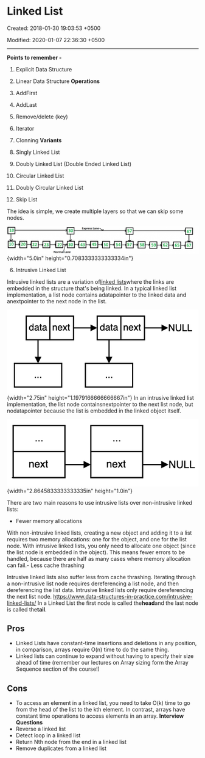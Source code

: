 # Linked List

Created: 2018-01-30 19:03:53 +0500

Modified: 2020-01-07 22:36:30 +0500

---

**Points to remember -**

1.  Explicit Data Structure

2.  Linear Data Structure
**Operations**

1.  AddFirst

2.  AddLast

3.  Remove/delete (key)

4.  Iterator

5.  Clonning
**Variants**

1.  Singly Linked List

2.  Doubly Linked List (Double Ended Linked List)

3.  Circular Linked List

4.  Doubly Circular Linked List

5.  Skip List

The idea is simple, we create multiple layers so that we can skip some nodes.

![10 20 Express Lane 22 23 27 30 30 Lane 43 45 50 57 58 59 62 65 67 ](media/Linked-List-image1.png){width="5.0in" height="0.7083333333333334in"}

6.  Intrusive Linked List

Intrusive linked lists are a variation of[linked lists](https://www.data-structures-in-practice.com/linked-lists/)where the links are embedded in the structure that's being linked.
In a typical linked list implementation, a list node contains adatapointer to the linked data and anextpointer to the next node in the list.

![data next data next NULL ](media/Linked-List-image2.png){width="2.75in" height="1.1979166666666667in"}
In an intrusive linked list implementation, the list node containsnextpointer to the next list node, but nodatapointer because the list is embedded in the linked object itself.

![next next NULL ](media/Linked-List-image3.png){width="2.8645833333333335in" height="1.0in"}

There are two main reasons to use intrusive lists over non-intrusive linked lists:
-   Fewer memory allocations

With non-intrusive linked lists, creating a new object and adding it to a list requires two memory allocations: one for the object, and one for the list node. With intrusive linked lists, you only need to allocate one object (since the list node is embedded in the object). This means fewer errors to be handled, because there are half as many cases where memory allocation can fail.-   Less cache thrashing

Intrusive linked lists also suffer less from cache thrashing. Iterating through a non-intrusive list node requires dereferencing a list node, and then dereferencing the list data. Intrusive linked lists only require dereferencing the next list node.
<https://www.data-structures-in-practice.com/intrusive-linked-lists/>
In a Linked List the first node is called the**head**and the last node is called the**tail**.

## 

## Pros
-   Linked Lists have constant-time insertions and deletions in any position, in comparison, arrays require O(n) time to do the same thing.
-   Linked lists can continue to expand without having to specify their size ahead of time (remember our lectures on Array sizing form the Array Sequence section of the course!)

## 

## Cons
-   To access an element in a linked list, you need to take O(k) time to go from the head of the list to the kth element. In contrast, arrays have constant time operations to access elements in an array.
**Interview Questions**
-   Reverse a linked list
-   Detect loop in a linked list
-   Return Nth node from the end in a linked list
-   Remove duplicates from a linked list
